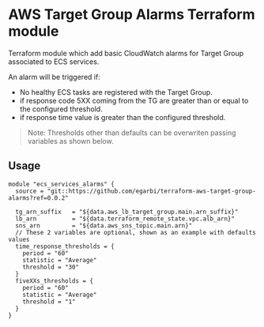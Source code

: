 AWS Target Group Alarms Terraform module
========================

Terraform module which add basic CloudWatch alarms for Target Group associated to ECS services.

An alarm will be triggered if:

* No healthy ECS tasks are registered with the Target Group.
* if response code 5XX coming from the TG are greater than or equal to the configured threshold.
* if response time value is greater than the configured threshold.

> Note: Thresholds other than defaults can be overwriten passing variables as shown below.


Usage
-----

```hcl
module "ecs_services_alarms" {
  source = "git::https://github.com/egarbi/terraform-aws-target-group-alarms?ref=0.0.2"

  tg_arn_suffix   = "${data.aws_lb_target_group.main.arn_suffix}"
  lb_arn          = "${data.terraform_remote_state.vpc.alb_arn}"
  sns_arn         = "${data.aws_sns_topic.main.arn}"
  // These 2 variables are optional, shown as an example with defaults values
  time_response_thresholds = { 
    period = "60" 
    statistic = "Average" 
    threshold = "30" 
  } 
  fiveXXs_thresholds = {
    period = "60"
    statistic = "Average"
    threshold = "1"
  }
}
```
